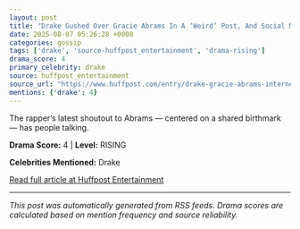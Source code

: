 ```yaml
---
layout: post
title: "Drake Gushed Over Gracie Abrams In A ‘Weird’ Post, And Social Media Users Are Side-Eyeing Him"
date: 2025-08-07 05:26:28 +0000
categories: gossip
tags: ['drake', 'source-huffpost_entertainment', 'drama-rising']
drama_score: 4
primary_celebrity: drake
source: huffpost_entertainment
source_url: "https://www.huffpost.com/entry/drake-gracie-abrams-internet-backlash_n_689224f4e4b044af87ac5793"
mentions: {'drake': 4}
---
```


The rapper’s latest shoutout to Abrams — centered on a shared birthmark — has people talking.

**Drama Score:** 4 | **Level:** RISING

**Celebrities Mentioned:** Drake

[Read full article at Huffpost Entertainment](https://www.huffpost.com/entry/drake-gracie-abrams-internet-backlash_n_689224f4e4b044af87ac5793)

---
*This post was automatically generated from RSS feeds. Drama scores are calculated based on mention frequency and source reliability.*

